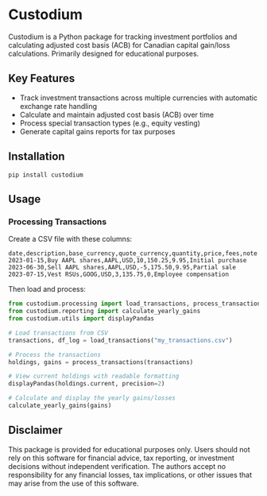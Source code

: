 # Custodium

Custodium is a Python package for tracking investment portfolios and calculating adjusted cost basis (ACB) for Canadian capital gain/loss calculations. Primarily designed for educational purposes.

## Key Features

- Track investment transactions across multiple currencies with automatic exchange rate handling
- Calculate and maintain adjusted cost basis (ACB) over time
- Process special transaction types (e.g., equity vesting)
- Generate capital gains reports for tax purposes

## Installation
```
pip install custodium
```

## Usage

### Processing Transactions

Create a CSV file with these columns:
```csv
date,description,base_currency,quote_currency,quantity,price,fees,note
2023-01-15,Buy AAPL shares,AAPL,USD,10,150.25,9.95,Initial purchase
2023-06-30,Sell AAPL shares,AAPL,USD,-5,175.50,9.95,Partial sale
2023-07-15,Vest RSUs,GOOG,USD,3,135.75,0,Employee compensation
```
Then load and process:

```python
from custodium.processing import load_transactions, process_transactions
from custodium.reporting import calculate_yearly_gains
from custodium.utils import displayPandas

# Load transactions from CSV
transactions, df_log = load_transactions("my_transactions.csv")

# Process the transactions
holdings, gains = process_transactions(transactions)

# View current holdings with readable formatting
displayPandas(holdings.current, precision=2)

# Calculate and display the yearly gains/losses
calculate_yearly_gains(gains)
```

## Disclaimer
This package is provided for educational purposes only. Users should not rely on this software for financial advice, tax reporting, or investment decisions without independent verification. The authors accept no responsibility for any financial losses, tax implications, or other issues that may arise from the use of this software.
